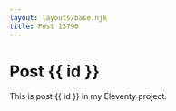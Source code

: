 ```yaml
---
layout: layouts/base.njk
title: Post 13790
---
```


# Post {{ id }}

This is post {{ id }} in my Eleventy project.
